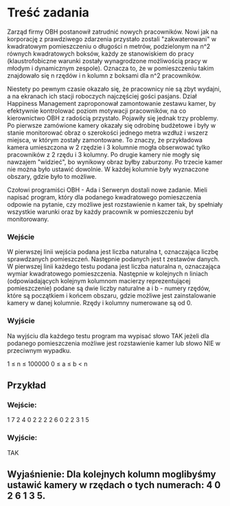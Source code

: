 # Treść zadania

Zarząd firmy OBH postanowił zatrudnić nowych pracowników. Nowi jak na korporację z prawdziwego zdarzenia przystało zostali "zakwaterowani" w kwadratowym pomieszczeniu o długości n metrów, podzielonym na n^2 równych kwadratowych boksów, każdy ze stanowiskiem do pracy (klaustrofobiczne warunki zostały wynagrodzone możliwością pracy w młodym i dynamicznym zespole). Oznacza to, że w pomieszczeniu takim znajdowało się n rzędów i n kolumn z boksami dla n^2 pracowników.

Niestety po pewnym czasie okazało się, że pracownicy nie są zbyt wydajni, a na ekranach ich stacji roboczych najczęściej gości pasjans. Dział Happiness Management zaproponował zamontowanie zestawu kamer, by efektywnie kontrolować poziom motywacji pracowników, na co kierownictwo OBH z radością przystało. Pojawiły się jednak trzy problemy. Po pierwsze zamówione kamery okazały się odrobinę budżetowe i były w stanie monitorować obraz o szerokości jednego metra wzdłuż i wszerz miejsca, w którym zostały zamontowane. To znaczy, że przykładowa kamera umieszczona w 2 rzędzie i 3 kolumnie mogła obserwować tylko pracowników z 2 rzędu i 3 kolumny. Po drugie kamery nie mogły się nawzajem "widzieć", bo wynikowy obraz byłby zaburzony. Po trzecie kamer nie można było ustawić dowolnie. W każdej kolumnie były wyznaczone obszary, gdzie było to możliwe.

Czołowi programiści OBH - Ada i Serweryn dostali nowe zadanie. Mieli napisać program, który dla podanego kwadratowego pomieszczenia odpowie na pytanie, czy możliwe jest rozstawienie n kamer tak, by spełniały wszystkie warunki oraz by każdy pracownik w pomieszczeniu był monitorowany.

### Wejście

W pierwszej linii wejścia podana jest liczba naturalna t, oznaczająca liczbę sprawdzanych pomieszczeń. Następnie podanych jest t zestawów danych. W pierwszej linii każdego testu podana jest liczba naturalna n, oznaczająca wymiar kwadratowego pomieszczenia. Następnie w kolejnych n liniach (odpowiadających kolejnym kolumnom macierzy reprezentującej pomieszczenie) podane są dwie liczby naturalne a i b - numery rzędów, które są początkiem i końcem obszaru, gdzie możliwe jest zainstalowanie kamery w danej kolumnie. Rzędy i kolumny numerowane są od 0.

### Wyjście

Na wyjściu dla każdego testu program ma wypisać słowo TAK jeżeli dla podanego pomieszczenia możliwe jest rozstawienie kamer lub słowo NIE w przeciwnym wypadku.

1 ≤ n ≤ 100000
0 ≤ a ≤ b < n

## Przykład

### Wejście:

1
7
2 4
0 2
2 2
2 6
0 2
2 3
1 5

### Wyjście:

TAK

## Wyjaśnienie: Dla kolejnych kolumn moglibyśmy ustawić kamery w rzędach o tych numerach: 4 0 2 6 1 3 5.
